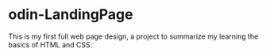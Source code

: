 # odin-LandingPage

This is my first full web page design, a project to summarize my learning the basics of HTML and CSS.
